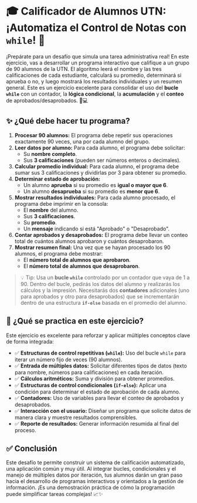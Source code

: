 # 🎓 Calificador de Alumnos UTN: ¡Automatiza el Control de Notas con `while`! 📝

¡Prepárate para un desafío que simula una tarea administrativa real! En este ejercicio, vas a desarrollar un programa interactivo que califique a un grupo de 90 alumnos de la UTN. El algoritmo leerá el nombre y las tres calificaciones de cada estudiante, calculará su promedio, determinará si aprueba o no, y luego mostrará los resultados individuales y un resumen general. Este es un ejercicio excelente para consolidar el uso del **bucle `while`** con un contador, la **lógica condicional**, la **acumulación** y el **conteo** de aprobados/desaprobados. 🧠💻

## ✨ ¿Qué debe hacer tu programa?

1.  **Procesar 90 alumnos:** El programa debe repetir sus operaciones exactamente 90 veces, una por cada alumno del grupo.
2.  **Leer datos por alumno:** Para cada alumno, el programa debe solicitar:
    - Su **nombre completo**.
    - Sus **3 calificaciones** (pueden ser números enteros o decimales).
3.  **Calcular promedio individual:** Para cada alumno, el programa debe sumar sus 3 calificaciones y dividirlas por 3 para obtener su promedio.
4.  **Determinar estado de aprobación:**
    - Un alumno **aprueba** si su promedio es **igual o mayor que 6**.
    - Un alumno **desaprueba** si su promedio es **menor que 6**.
5.  **Mostrar resultados individuales:** Para cada alumno procesado, el programa debe imprimir en la consola:
    - El **nombre** del alumno.
    - Sus **3 calificaciones**.
    - Su **promedio**.
    - Un **mensaje** indicando si está "Aprobado" o "Desaprobado".
6.  **Contar aprobados y desaprobados:** El programa debe llevar un conteo total de cuántos alumnos aprobaron y cuántos desaprobaron.
7.  **Mostrar resumen final:** Una vez que se hayan procesado los 90 alumnos, el programa debe mostrar:
    - El **número total de alumnos que aprobaron**.
    - El **número total de alumnos que desaprobaron**.

> 💡 Tip: Usa un **bucle `while`** controlado por un contador que vaya de 1 a 90. Dentro del bucle, pedirás los datos del alumno y realizarás los cálculos y la impresión. Necesitarás dos **contadores** adicionales (uno para aprobados y otro para desaprobados) que se incrementarán dentro de una estructura **`if-else`** basada en el promedio del alumno.

## 🧠 ¿Qué se practica en este ejercicio?

Este ejercicio es excelente para reforzar y aplicar múltiples conceptos clave de forma integrada:

- ✅ **Estructuras de control repetitivas (`while`):** Uso del bucle `while` para iterar un número fijo de veces (90 alumnos).
- ✅ **Entrada de múltiples datos:** Solicitar diferentes tipos de datos (texto para nombre, números para calificaciones) en cada iteración.
- ✅ **Cálculos aritméticos:** Suma y división para obtener promedios.
- ✅ **Estructuras de control condicionales (`if-else`):** Aplicar una condición para determinar el estado de aprobación de cada alumno.
- ✅ **Contadores:** Uso de variables para llevar el conteo de aprobados y desaprobados.
- ✅ **Interacción con el usuario:** Diseñar un programa que solicite datos de manera clara y muestre resultados comprensibles.
- ✅ **Reporte de resultados:** Generar información resumida al final del proceso.

## ✅ Conclusión

Este desafío te permite construir un sistema de calificación automatizado, una aplicación común y muy útil. Al integrar bucles, condicionales y el manejo de múltiples datos por iteración, tus alumnos darán un gran paso hacia el desarrollo de programas interactivos y orientados a la gestión de información. ¡Es una demostración práctica de cómo la programación puede simplificar tareas complejas! 📈✨
